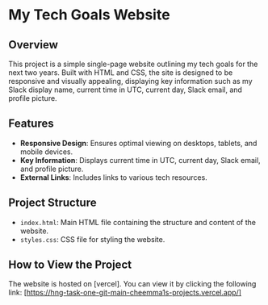 # My Tech Goals Website

## Overview
This project is a simple single-page website outlining my tech goals for the next two years. Built with HTML and CSS, the site is designed to be responsive and visually appealing, displaying key information such as my Slack display name, current time in UTC, current day, Slack email, and profile picture.

## Features
- **Responsive Design**: Ensures optimal viewing on desktops, tablets, and mobile devices.
- **Key Information**: Displays current time in UTC, current day, Slack email, and profile picture.
- **External Links**: Includes links to various tech resources.

## Project Structure
- `index.html`: Main HTML file containing the structure and content of the website.
- `styles.css`: CSS file for styling the website.


## How to View the Project
The website is hosted on [vercel]. You can view it by clicking the following link: [https://hng-task-one-git-main-cheemma1s-projects.vercel.app/]


